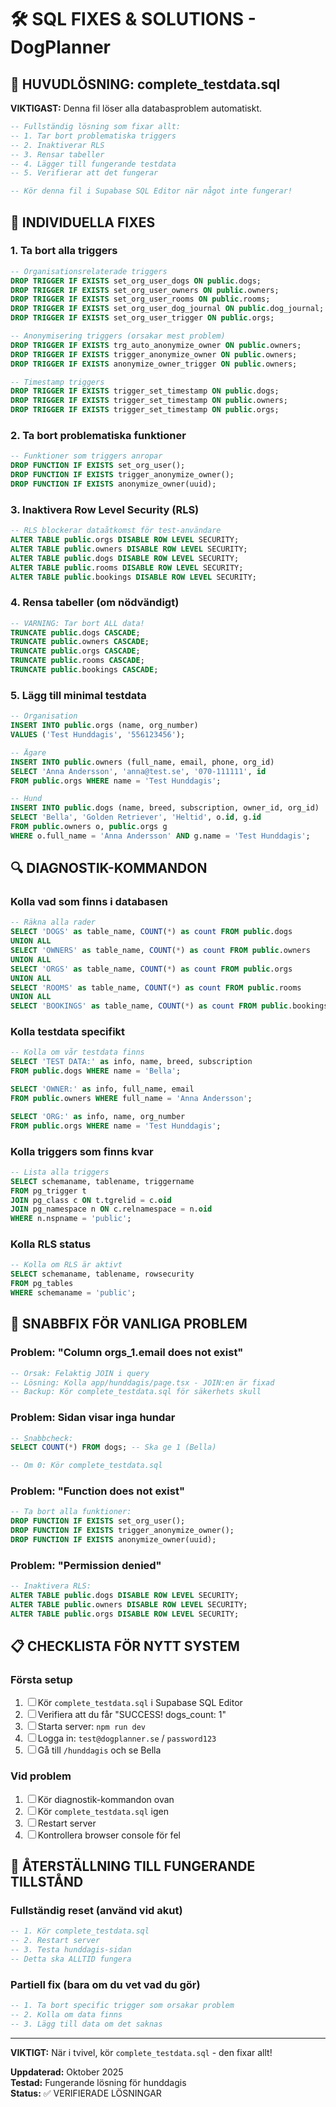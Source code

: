 # 🛠️ SQL FIXES & SOLUTIONS - DogPlanner

## 🚨 HUVUDLÖSNING: complete_testdata.sql

**VIKTIGAST:** Denna fil löser alla databasproblem automatiskt.

```sql
-- Fullständig lösning som fixar allt:
-- 1. Tar bort problematiska triggers
-- 2. Inaktiverar RLS
-- 3. Rensar tabeller
-- 4. Lägger till fungerande testdata
-- 5. Verifierar att det fungerar

-- Kör denna fil i Supabase SQL Editor när något inte fungerar!
```

## 🔧 INDIVIDUELLA FIXES

### 1. Ta bort alla triggers

```sql
-- Organisationsrelaterade triggers
DROP TRIGGER IF EXISTS set_org_user_dogs ON public.dogs;
DROP TRIGGER IF EXISTS set_org_user_owners ON public.owners;
DROP TRIGGER IF EXISTS set_org_user_rooms ON public.rooms;
DROP TRIGGER IF EXISTS set_org_user_dog_journal ON public.dog_journal;
DROP TRIGGER IF EXISTS set_org_user_trigger ON public.orgs;

-- Anonymisering triggers (orsakar mest problem)
DROP TRIGGER IF EXISTS trg_auto_anonymize_owner ON public.owners;
DROP TRIGGER IF EXISTS trigger_anonymize_owner ON public.owners;
DROP TRIGGER IF EXISTS anonymize_owner_trigger ON public.owners;

-- Timestamp triggers
DROP TRIGGER IF EXISTS trigger_set_timestamp ON public.dogs;
DROP TRIGGER IF EXISTS trigger_set_timestamp ON public.owners;
DROP TRIGGER IF EXISTS trigger_set_timestamp ON public.orgs;
```

### 2. Ta bort problematiska funktioner

```sql
-- Funktioner som triggers anropar
DROP FUNCTION IF EXISTS set_org_user();
DROP FUNCTION IF EXISTS trigger_anonymize_owner();
DROP FUNCTION IF EXISTS anonymize_owner(uuid);
```

### 3. Inaktivera Row Level Security (RLS)

```sql
-- RLS blockerar dataåtkomst för test-användare
ALTER TABLE public.orgs DISABLE ROW LEVEL SECURITY;
ALTER TABLE public.owners DISABLE ROW LEVEL SECURITY;
ALTER TABLE public.dogs DISABLE ROW LEVEL SECURITY;
ALTER TABLE public.rooms DISABLE ROW LEVEL SECURITY;
ALTER TABLE public.bookings DISABLE ROW LEVEL SECURITY;
```

### 4. Rensa tabeller (om nödvändigt)

```sql
-- VARNING: Tar bort ALL data!
TRUNCATE public.dogs CASCADE;
TRUNCATE public.owners CASCADE;
TRUNCATE public.orgs CASCADE;
TRUNCATE public.rooms CASCADE;
TRUNCATE public.bookings CASCADE;
```

### 5. Lägg till minimal testdata

```sql
-- Organisation
INSERT INTO public.orgs (name, org_number)
VALUES ('Test Hunddagis', '556123456');

-- Ägare
INSERT INTO public.owners (full_name, email, phone, org_id)
SELECT 'Anna Andersson', 'anna@test.se', '070-111111', id
FROM public.orgs WHERE name = 'Test Hunddagis';

-- Hund
INSERT INTO public.dogs (name, breed, subscription, owner_id, org_id)
SELECT 'Bella', 'Golden Retriever', 'Heltid', o.id, g.id
FROM public.owners o, public.orgs g
WHERE o.full_name = 'Anna Andersson' AND g.name = 'Test Hunddagis';
```

## 🔍 DIAGNOSTIK-KOMMANDON

### Kolla vad som finns i databasen

```sql
-- Räkna alla rader
SELECT 'DOGS' as table_name, COUNT(*) as count FROM public.dogs
UNION ALL
SELECT 'OWNERS' as table_name, COUNT(*) as count FROM public.owners
UNION ALL
SELECT 'ORGS' as table_name, COUNT(*) as count FROM public.orgs
UNION ALL
SELECT 'ROOMS' as table_name, COUNT(*) as count FROM public.rooms
UNION ALL
SELECT 'BOOKINGS' as table_name, COUNT(*) as count FROM public.bookings;
```

### Kolla testdata specifikt

```sql
-- Kolla om vår testdata finns
SELECT 'TEST DATA:' as info, name, breed, subscription
FROM public.dogs WHERE name = 'Bella';

SELECT 'OWNER:' as info, full_name, email
FROM public.owners WHERE full_name = 'Anna Andersson';

SELECT 'ORG:' as info, name, org_number
FROM public.orgs WHERE name = 'Test Hunddagis';
```

### Kolla triggers som finns kvar

```sql
-- Lista alla triggers
SELECT schemaname, tablename, triggername
FROM pg_trigger t
JOIN pg_class c ON t.tgrelid = c.oid
JOIN pg_namespace n ON c.relnamespace = n.oid
WHERE n.nspname = 'public';
```

### Kolla RLS status

```sql
-- Kolla om RLS är aktivt
SELECT schemaname, tablename, rowsecurity
FROM pg_tables
WHERE schemaname = 'public';
```

## 🎯 SNABBFIX FÖR VANLIGA PROBLEM

### Problem: "Column orgs_1.email does not exist"

```sql
-- Orsak: Felaktig JOIN i query
-- Lösning: Kolla app/hunddagis/page.tsx - JOIN:en är fixad
-- Backup: Kör complete_testdata.sql för säkerhets skull
```

### Problem: Sidan visar inga hundar

```sql
-- Snabbcheck:
SELECT COUNT(*) FROM dogs; -- Ska ge 1 (Bella)

-- Om 0: Kör complete_testdata.sql
```

### Problem: "Function does not exist"

```sql
-- Ta bort alla funktioner:
DROP FUNCTION IF EXISTS set_org_user();
DROP FUNCTION IF EXISTS trigger_anonymize_owner();
DROP FUNCTION IF EXISTS anonymize_owner(uuid);
```

### Problem: "Permission denied"

```sql
-- Inaktivera RLS:
ALTER TABLE public.dogs DISABLE ROW LEVEL SECURITY;
ALTER TABLE public.owners DISABLE ROW LEVEL SECURITY;
ALTER TABLE public.orgs DISABLE ROW LEVEL SECURITY;
```

## 📋 CHECKLISTA FÖR NYTT SYSTEM

### Första setup

1. ☐ Kör `complete_testdata.sql` i Supabase SQL Editor
2. ☐ Verifiera att du får "SUCCESS! dogs_count: 1"
3. ☐ Starta server: `npm run dev`
4. ☐ Logga in: `test@dogplanner.se` / `password123`
5. ☐ Gå till `/hunddagis` och se Bella

### Vid problem

1. ☐ Kör diagnostik-kommandon ovan
2. ☐ Kör `complete_testdata.sql` igen
3. ☐ Restart server
4. ☐ Kontrollera browser console för fel

## 🔄 ÅTERSTÄLLNING TILL FUNGERANDE TILLSTÅND

### Fullständig reset (använd vid akut)

```sql
-- 1. Kör complete_testdata.sql
-- 2. Restart server
-- 3. Testa hunddagis-sidan
-- Detta ska ALLTID fungera
```

### Partiell fix (bara om du vet vad du gör)

```sql
-- 1. Ta bort specific trigger som orsakar problem
-- 2. Kolla om data finns
-- 3. Lägg till data om det saknas
```

---

**VIKTIGT:** När i tvivel, kör `complete_testdata.sql` - den fixar allt!

**Uppdaterad:** Oktober 2025  
**Testad:** Fungerande lösning för hunddagis  
**Status:** ✅ VERIFIERADE LÖSNINGAR
